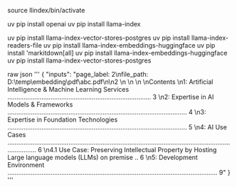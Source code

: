 
source llindex/bin/activate

uv pip install openai
uv pip install llama-index

uv pip install llama-index-vector-stores-postgres
uv pip install llama-index-readers-file
uv pip install llama-index-embeddings-huggingface
uv pip install 'markitdown[all]
uv pip install llama-index-embeddings-huggingface
uv pip install llama-index-vector-stores-postgres

raw json
'''
{
    "inputs": "page_label: 2\nfile_path: D:\\temp\\embedding\\pdf\\abc.pdf\n\n2  \n \n \n \nContents \n1: Artificial Intelligence & Machine Learning Services ................................................................................ 3 \n2: Expertise in AI Models & Frameworks .................................................................................................... 4 \n3: Expertise in Foundation Technologies .................................................................................................... 5 \n4: AI Use Cases ............................................................................................................................................ 6 \n4.1 Use Case: Preserving Intellectual Property by Hosting Large language models (LLMs) on premise .. 6 \n5: Development Environment ..................................................................................................................... 9"
}
'''
